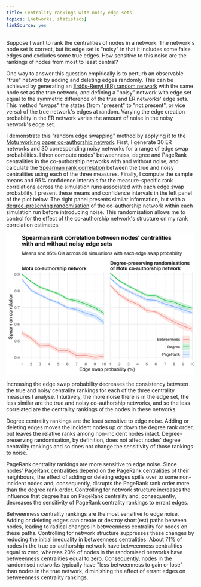 ```yaml
---
title: Centrality rankings with noisy edge sets
topics: [networks, statistics]
linkSource: yes
---
```


Suppose I want to rank the centralities of nodes in a network.
The network's node set is correct, but its edge set is "noisy" in that it includes some false edges and excludes some true edges.
How sensitive to this noise are the rankings of nodes from most to least central?

One way to answer this question empirically is to perturb an observable "true" network by adding and deleting edges randomly.
This can be achieved by generating an [Erdös-Rényi (ER) random network](https://en.wikipedia.org/wiki/Erd%C5%91s%E2%80%93R%C3%A9nyi_model) with the same node set as the true network, and defining a "noisy" network with edge set equal to the symmetric difference of the true and ER networks' edge sets.
This method "swaps" the states (from "present" to "not present", or vice versa) of the true network's edges at random.
Varying the edge creation probablity in the ER network varies the amount of noise in the noisy network's edge set.

I demonstrate this "random edge swapping" method by applying it to the [Motu working paper co-authorship network](/blog/coauthorship-networks-motu/).
First, I generate 30 ER networks and 30 corresponding noisy networks for a range of edge swap probabilities.
I then compute nodes' betweenness, degree and PageRank centralities in the co-authorship networks with and without noise, and calculate the [Spearman rank correlation](https://en.wikipedia.org/wiki/Spearman%27s_rank_correlation_coefficient) between the true and noisy centralities using each of the three measures.
Finally, I compute the sample means and 95% confidence intervals for the measure-specific rank correlations across the simulation runs associated with each edge swap probability.
I present these means and confidence intervals in the left panel of the plot below.
The right panel presents similar information, but with a [degree-preserving randomisation](/blog/degree-preserving-randomisation/) of the co-authorship network within each simulation run before introducing noise.
This randomisation allows me to control for the effect of the co-authorship network's structure on my rank correlation estimates.

![](figures/correlations-1.svg)

Increasing the edge swap probability decreases the consistency between the true and noisy centrality rankings for each of the three centrality measures I analyse.
Intuitively, the more noise there is in the edge set, the less similar are the true and noisy co-authorship networks, and so the less correlated are the centrality rankings of the nodes in these networks.

Degree centrality rankings are the least sensitive to edge noise.
Adding or deleting edges moves the incident nodes up or down the degree rank order, but leaves the relative ranks among non-incident nodes intact.
Degree-preserving randomisation, by definition, does not affect nodes' degree centrality rankings and so does not change the sensitivity of those rankings to noise.

PageRank centrality rankings are more sensitive to edge noise.
Since nodes' PageRank centralities depend on the PageRank centralities of their neighbours, the effect of adding or deleting edges spills over to some non-incident nodes and, consequently, disrupts the PageRank rank order more than the degree rank order.
Controlling for network structure increases the influence that degree has on PageRank centrality and, consequently, decreases the sensitivity of PageRank centrality rankings to errant edges.

Betweenness centrality rankings are the most sensitive to edge noise.
Adding or deleting edges can create or destroy short(est) paths between nodes, leading to radical changes in betweenness centrality for nodes on these paths.
Controlling for network structure suppresses these changes by reducing the initial inequality in betweenness centralities.
About 71% of nodes in the true co-authorship network have betweenness centralities equal to zero, whereas 20% of nodes in the randomised networks have betweenness centralities equal to zero.
Consequently, nodes in the randomised networks typically have "less betweenness to gain or lose" than nodes in the true network, diminishing the effect of errant edges on betweenness centrality rankings.

